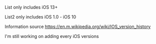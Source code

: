 List only includes iOS 13+

List2 only includes iOS 1.0 - iOS 10

Information source https://en.m.wikipedia.org/wiki/IOS_version_history

I'm still working on adding every iOS versions
